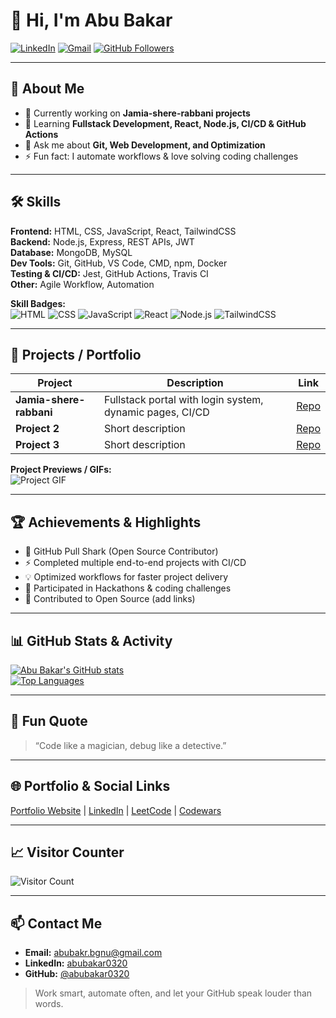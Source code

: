 # 👋 Hi, I'm Abu Bakar

[![LinkedIn](https://img.shields.io/badge/LinkedIn-0A66C2?style=for-the-badge&logo=linkedin&logoColor=white)](https://www.linkedin.com/in/abubakar0320) 
[![Gmail](https://img.shields.io/badge/Gmail-D14836?style=for-the-badge&logo=gmail&logoColor=white)](mailto:abubakr.bgnu@gmail.com)
[![GitHub Followers](https://img.shields.io/github/followers/abubakar0320?label=Followers&style=for-the-badge)](https://github.com/abubakar0320)

---

## 💼 About Me
- 🔭 Currently working on **Jamia-shere-rabbani projects**  
- 🌱 Learning **Fullstack Development, React, Node.js, CI/CD & GitHub Actions**  
- 💬 Ask me about **Git, Web Development, and Optimization**  
- ⚡ Fun fact: I automate workflows & love solving coding challenges  

---

## 🛠️ Skills

**Frontend:** HTML, CSS, JavaScript, React, TailwindCSS  
**Backend:** Node.js, Express, REST APIs, JWT  
**Database:** MongoDB, MySQL  
**Dev Tools:** Git, GitHub, VS Code, CMD, npm, Docker  
**Testing & CI/CD:** Jest, GitHub Actions, Travis CI  
**Other:** Agile Workflow, Automation  

**Skill Badges:**  
![HTML](https://img.shields.io/badge/HTML-E34F26?style=for-the-badge&logo=html5&logoColor=white)
![CSS](https://img.shields.io/badge/CSS-1572B6?style=for-the-badge&logo=css3&logoColor=white)
![JavaScript](https://img.shields.io/badge/JavaScript-F7DF1E?style=for-the-badge&logo=javascript&logoColor=black)
![React](https://img.shields.io/badge/React-61DAFB?style=for-the-badge&logo=react&logoColor=black)
![Node.js](https://img.shields.io/badge/Node.js-339933?style=for-the-badge&logo=nodedotjs&logoColor=white)
![TailwindCSS](https://img.shields.io/badge/TailwindCSS-38B2AC?style=for-the-badge&logo=tailwind-css&logoColor=white)

---

## 📂 Projects / Portfolio

| Project | Description | Link |
|---------|-------------|------|
| **Jamia-shere-rabbani** | Fullstack portal with login system, dynamic pages, CI/CD | [Repo](https://github.com/abubakar0320/Jamia-shere-rabbani) |
| **Project 2** | Short description | [Repo](#) |
| **Project 3** | Short description | [Repo](#) |

**Project Previews / GIFs:**  
![Project GIF](https://via.placeholder.com/600x300?text=Project+Preview)

---

## 🏆 Achievements & Highlights

- 🦈 GitHub Pull Shark (Open Source Contributor)  
- ⚡ Completed multiple end-to-end projects with CI/CD  
- 💡 Optimized workflows for faster project delivery  
- 🏅 Participated in Hackathons & coding challenges  
- 🌟 Contributed to Open Source (add links)  

---

## 📊 GitHub Stats & Activity

[![Abu Bakar's GitHub stats](https://github-readme-stats.vercel.app/api?username=abubakar0320&show_icons=true&theme=radical)](https://github.com/abubakar0320)  
[![Top Languages](https://github-readme-stats.vercel.app/api/top-langs/?username=abubakar0320&layout=compact&theme=radical)](https://github.com/abubakar0320)

---

## 💬 Fun Quote

> “Code like a magician, debug like a detective.”

---

## 🌐 Portfolio & Social Links

[Portfolio Website](#) | [LinkedIn](https://www.linkedin.com/in/abubakar0320) | [LeetCode](#) | [Codewars](#)  

---

## 📈 Visitor Counter

![Visitor Count](https://profile-counter.glitch.me/abubakar0320/count.svg)

---

## 📫 Contact Me

- **Email:** abubakr.bgnu@gmail.com  
- **LinkedIn:** [abubakar0320](https://www.linkedin.com/in/abubakar0320)  
- **GitHub:** [@abubakar0320](https://github.com/abubakar0320)  

> Work smart, automate often, and let your GitHub speak louder than words.
